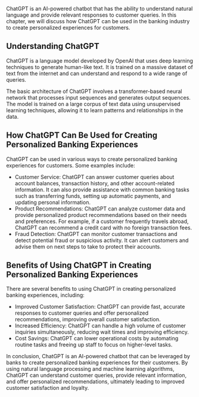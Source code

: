 
ChatGPT is an AI-powered chatbot that has the ability to understand natural language and provide relevant responses to customer queries. In this chapter, we will discuss how ChatGPT can be used in the banking industry to create personalized experiences for customers.

Understanding ChatGPT
---------------------

ChatGPT is a language model developed by OpenAI that uses deep learning techniques to generate human-like text. It is trained on a massive dataset of text from the internet and can understand and respond to a wide range of queries.

The basic architecture of ChatGPT involves a transformer-based neural network that processes input sequences and generates output sequences. The model is trained on a large corpus of text data using unsupervised learning techniques, allowing it to learn patterns and relationships in the data.

How ChatGPT Can Be Used for Creating Personalized Banking Experiences
---------------------------------------------------------------------

ChatGPT can be used in various ways to create personalized banking experiences for customers. Some examples include:

* Customer Service: ChatGPT can answer customer queries about account balances, transaction history, and other account-related information. It can also provide assistance with common banking tasks such as transferring funds, setting up automatic payments, and updating personal information.
* Product Recommendations: ChatGPT can analyze customer data and provide personalized product recommendations based on their needs and preferences. For example, if a customer frequently travels abroad, ChatGPT can recommend a credit card with no foreign transaction fees.
* Fraud Detection: ChatGPT can monitor customer transactions and detect potential fraud or suspicious activity. It can alert customers and advise them on next steps to take to protect their accounts.

Benefits of Using ChatGPT in Creating Personalized Banking Experiences
----------------------------------------------------------------------

There are several benefits to using ChatGPT in creating personalized banking experiences, including:

* Improved Customer Satisfaction: ChatGPT can provide fast, accurate responses to customer queries and offer personalized recommendations, improving overall customer satisfaction.
* Increased Efficiency: ChatGPT can handle a high volume of customer inquiries simultaneously, reducing wait times and improving efficiency.
* Cost Savings: ChatGPT can lower operational costs by automating routine tasks and freeing up staff to focus on higher-level tasks.

In conclusion, ChatGPT is an AI-powered chatbot that can be leveraged by banks to create personalized banking experiences for their customers. By using natural language processing and machine learning algorithms, ChatGPT can understand customer queries, provide relevant information, and offer personalized recommendations, ultimately leading to improved customer satisfaction and loyalty.
